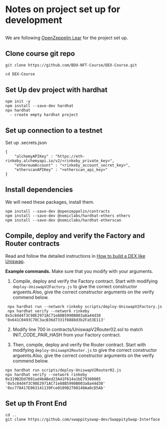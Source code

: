 # Notes on project set up for development

## 
We are following [OpenZeppelin Lear](https://docs.openzeppelin.com/learn/) for the project set up.

## Clone course git repo
```
git clone https://github.com/BDU-NFT-Course/DEX-Course.git

cd DEX-Course
```
##  Set Up dev project with hardhat
```
npm init -y
npm install --save-dev hardhat
npx hardhat 
  - create empty hardhat project 
```
## Set up connection to a testnet
Set up .secrets.json
```
{
    "alchemyAPIKey" : "https://eth-rinkeby.alchemyapi.io/v2/<rinkeby_private_key>",
    "ethereumAccount" : "<rinkeby_account_secret_key>",
    "etherscanAPIKey" : "<etherscan_api_key>"
}
```
## Install dependencies

We will need these packages, install them.
```
npm install --save-dev @openzeppelin/contracts
npm install --save-dev @nomiclabs/hardhat-ethers ethers
npm install --save-dev @nomiclabs/hardhat-etherscan
```

## Compile, deploy and verify the Factory and Router contracts

Read and follow the detailed instructions in [How to build a DEX like Uniswap](https://blockchain.news/wiki/how-to-build-an-uniswap-exchange). 

**Example commands.** 
Make sure that you modify with your arguments.

1. Compile, deploy and verify the Factory contract. Start with modifying ```deploy-UniswapV2Factory.js``` to give the correct constructor arguents.Also, give the correct constructor arguments on the verify commend below.

```
 npx hardhat run --network rinkeby scripts/deploy-UniswapV2Factory.js
 npx hardhat verify --network rinkeby 0x5c84d4f3C98E2971AC71e88B5990B003a8a44d38 '0x641C0493C70C3acB36d7331f8888d3b2Fa53E113'
```

2. Modify line 700 in contracts/UniswapV2Router02.sol to match INIT_CODE_PAIR_HASH from your Factory contract.

3. Then, compile, deploy and verify the Router contract. Start with modifying ```deploy-UniswapV2Router.js``` to give the correct constructor arguents.Also, give the correct constructor arguments on the verify commend below.

```
npx hardhat run scripts/deploy-UniswapV2Router02.js 
npx hardhat verify --network rinkeby  0x319B2Dd7091ad4bABed23A41F614a1bE79380005 '0x5c84d4f3C98E2971AC71e88B5990B003a8a44d38' '0xc778417E063141139Fce010982780140Aa0cD5Ab'
```
## Set up th Front End
```
cd ..
git clone https://github.com/swappityswap-dev/SwappitySwap-Interface
```